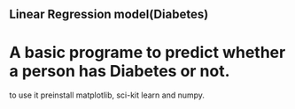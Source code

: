 ## Linear Regression model(Diabetes)
# A basic programe to predict whether a person has Diabetes or not.
to use it preinstall matplotlib, sci-kit learn and numpy.

